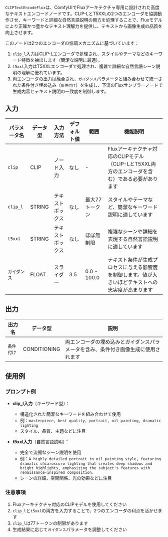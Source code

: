 `CLIPTextEncodeFlux`は、ComfyUIでFluxアーキテクチャ専用に設計された高度なテキストエンコードノードです。CLIP-LとT5XXLの2つのエンコーダを協調動作させ、キーワードと詳細な自然言語説明の両方を処理することで、Fluxモデルにより正確かつ豊かなテキスト理解力を提供し、テキストから画像生成の品質を向上させます。

このノードは2つのエンコーダの協調メカニズムに基づいています：
1. `clip_l`入力はCLIP-Lエンコーダで処理され、スタイルやテーマなどのキーワード特徴を抽出します（簡潔な説明に最適）。
2. `t5xxl`入力はT5XXLエンコーダで処理され、複雑で詳細な自然言語シーン説明の理解に優れています。
3. 両エンコーダの出力は融合され、`ガイダンス`パラメータと組み合わせて統一された条件付き埋め込み（`条件付け`）を生成し、下流のFluxサンプラーノードで生成内容とテキスト説明の一致度を制御します。

## 入力

| パラメータ名 | データ型 | 入力方法 | デフォルト値 | 範囲 | 機能説明 |
|--------------|----------|----------|--------------|------|----------|
| `clip`       | CLIP     | ノード入力 | なし         | -    | Fluxアーキテクチャ対応のCLIPモデル（CLIP-LとT5XXL両方のエンコーダを含む）である必要があります |
| `clip_l`     | STRING   | テキストボックス | なし     | 最大77トークン | スタイルやテーマなど、簡潔なキーワード説明に適しています |
| `t5xxl`      | STRING   | テキストボックス | なし     | ほぼ無制限 | 複雑なシーンや詳細を表現する自然言語説明に適しています |
| `ガイダンス` | FLOAT    | スライダー | 3.5         | 0.0 - 100.0 | テキスト条件が生成プロセスに与える影響度を制御します。値が大きいほどテキストへの忠実度が高まります |

## 出力

| 出力名     | データ型      | 説明 |
|------------|--------------|------|
| `条件付け` | CONDITIONING | 両エンコーダの埋め込みとガイダンスパラメータを含み、条件付き画像生成に使用されます |

## 使用例

### プロンプト例

- **clip_l入力**（キーワード型）：
  - 構造化された簡潔なキーワードを組み合わせて使用
  - 例：`masterpiece, best quality, portrait, oil painting, dramatic lighting`
  - スタイル、品質、主題などに注目

- **t5xxl入力**（自然言語説明）：
  - 完全で流暢なシーン説明を使用
  - 例：`A highly detailed portrait in oil painting style, featuring dramatic chiaroscuro lighting that creates deep shadows and bright highlights, emphasizing the subject's features with renaissance-inspired composition.`
  - シーンの詳細、空間関係、光の効果などに注目

### 注意事項

1. Fluxアーキテクチャ対応のCLIPモデルを使用してください
2. `clip_l`と`t5xxl`の両方を入力することで、2つのエンコーダの利点を活かせます
3. `clip_l`は77トークンの制限があります
4. 生成結果に応じて`ガイダンス`パラメータを調整してください
